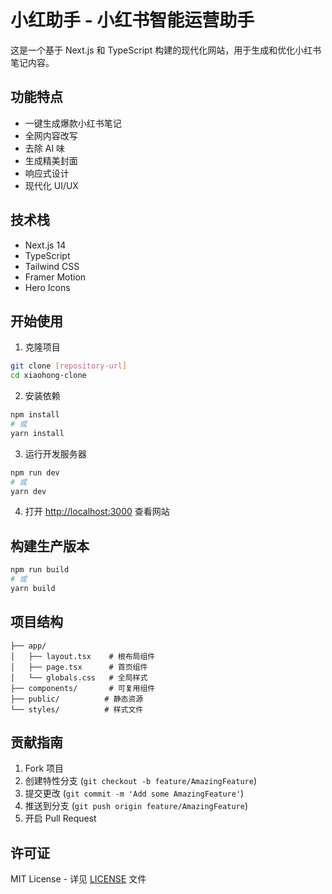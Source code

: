 # 小红助手 - 小红书智能运营助手

这是一个基于 Next.js 和 TypeScript 构建的现代化网站，用于生成和优化小红书笔记内容。

## 功能特点

- 一键生成爆款小红书笔记
- 全网内容改写
- 去除 AI 味
- 生成精美封面
- 响应式设计
- 现代化 UI/UX

## 技术栈

- Next.js 14
- TypeScript
- Tailwind CSS
- Framer Motion
- Hero Icons

## 开始使用

1. 克隆项目
```bash
git clone [repository-url]
cd xiaohong-clone
```

2. 安装依赖
```bash
npm install
# 或
yarn install
```

3. 运行开发服务器
```bash
npm run dev
# 或
yarn dev
```

4. 打开 [http://localhost:3000](http://localhost:3000) 查看网站

## 构建生产版本

```bash
npm run build
# 或
yarn build
```

## 项目结构

```
├── app/
│   ├── layout.tsx    # 根布局组件
│   ├── page.tsx      # 首页组件
│   └── globals.css   # 全局样式
├── components/       # 可复用组件
├── public/          # 静态资源
└── styles/          # 样式文件
```

## 贡献指南

1. Fork 项目
2. 创建特性分支 (`git checkout -b feature/AmazingFeature`)
3. 提交更改 (`git commit -m 'Add some AmazingFeature'`)
4. 推送到分支 (`git push origin feature/AmazingFeature`)
5. 开启 Pull Request

## 许可证

MIT License - 详见 [LICENSE](LICENSE) 文件 